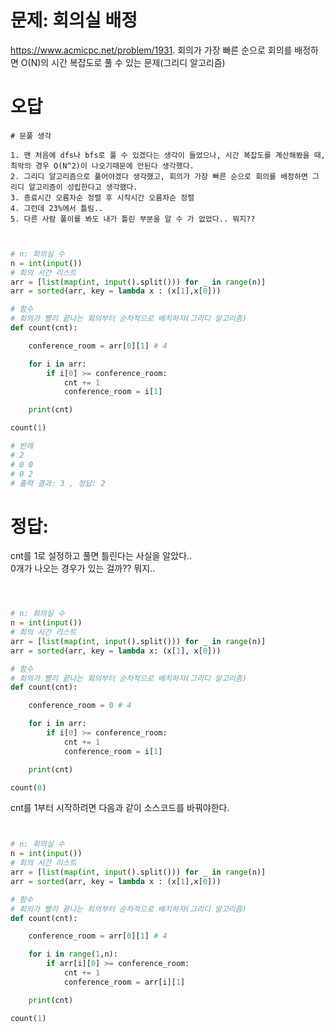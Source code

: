 # 문제: 회의실 배정

https://www.acmicpc.net/problem/1931. 
회의가 가장 빠른 순으로 회의를 배정하면 O(N)의 시간 복잡도로 풀 수 있는 문제(그리디 알고리즘)
# 오답

```
# 문풀 생각

1. 맨 처음에 dfs나 bfs로 풀 수 있겠다는 생각이 들었으나, 시간 복잡도를 계산해봤을 때, 최악의 경우 O(N^2)이 나오기때문에 안된다 생각했다.
2. 그리디 알고리즘으로 풀어야겠다 생각했고, 회의가 가장 빠른 순으로 회의를 배정하면 그리디 알고리즘이 성립한다고 생각했다.
3. 종료시간 오름차순 정렬 후 시작시간 오름차순 정렬
4. 그런데 23%에서 틀림..
5. 다른 사람 풀이를 봐도 내가 틀린 부분을 알 수 가 없었다.. 뭐지?? 
```
``` python


# n: 회의실 수
n = int(input())
# 회의 시간 리스트
arr = [list(map(int, input().split())) for _ in range(n)]
arr = sorted(arr, key = lambda x : (x[1],x[0]))

# 함수
# 회의가 빨리 끝나는 회의부터 순차적으로 배치하자(그리디 알고리즘)
def count(cnt):

    conference_room = arr[0][1] # 4

    for i in arr:
        if i[0] >= conference_room:
            cnt += 1
            conference_room = i[1]

    print(cnt)

count(1)

# 반례
# 2
# 0 0
# 0 2 
# 출력 결과: 3 , 정답: 2

```
# 정답:

cnt를 1로 설정하고 풀면 틀린다는 사실을 알았다..  
0개가 나오는 경우가 있는 걸까?? 뭐지..
``` python



# n: 회의실 수
n = int(input())
# 회의 시간 리스트
arr = [list(map(int, input().split())) for _ in range(n)]
arr = sorted(arr, key = lambda x: (x[1], x[0]))

# 함수
# 회의가 빨리 끝나는 회의부터 순차적으로 배치하자(그리디 알고리즘)
def count(cnt):

    conference_room = 0 # 4

    for i in arr:
        if i[0] >= conference_room:
            cnt += 1
            conference_room = i[1]

    print(cnt)

count(0)


```
cnt를 1부터 시작하려면 다음과 같이 소스코드를 바꿔야한다.
``` python


# n: 회의실 수
n = int(input())
# 회의 시간 리스트
arr = [list(map(int, input().split())) for _ in range(n)]
arr = sorted(arr, key = lambda x : (x[1],x[0]))

# 함수
# 회의가 빨리 끝나는 회의부터 순차적으로 배치하자(그리디 알고리즘)
def count(cnt):

    conference_room = arr[0][1] # 4

    for i in range(1,n):
        if arr[i][0] >= conference_room:
            cnt += 1
            conference_room = arr[i][1]

    print(cnt)

count(1)





```


